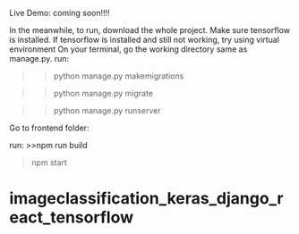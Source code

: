 Live Demo: coming soon!!!!

In the meanwhile, to run,  download the whole project.
Make sure tensorflow is installed. If tensorflow is installed and still not working, try using virtual environment
On your terminal, go the working directory same as manage.py. run:

>>python manage.py makemigrations

>>python manage.py migrate

>>python manage.py runserver

Go to frontend folder:

run: >>npm run build

>npm start 

# imageclassification_keras_django_react_tensorflow
